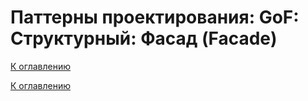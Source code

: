 # Паттерны проектирования: GoF: Структурный: Фасад (Facade)

<!--
https://refactoring.guru/ru/design-patterns/catalog
-->

[К оглавлению](../../../README.md)



[К оглавлению](../../../README.md)
